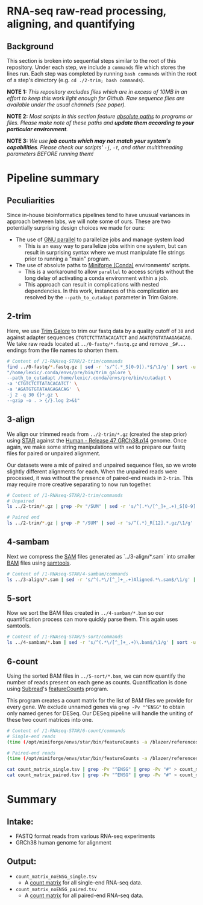 # RNA-seq raw-read processing, aligning, and quantifying
## Background
This section is broken into sequential steps similar to the root of this repository. Under each step, we include a `commands` file which stores the lines run. Each step was completed by running `bash commands` within the root of a step's directory (e.g. `cd ./2-trim; bash commands`).

**NOTE 1:** _This repository excludes files which are in excess of 10MB in an effort to keep this work light enough for Github. Raw sequence files are available under the usual channels (see paper)._

**NOTE 2:** _Most scripts in this section feature [absolute paths](https://www.redhat.com/en/blog/linux-path-absolute-relative) to programs or files. Please make note of these paths and **update them according to your particular environment**._

**NOTE 3:** _We use **job counts which may not match your system's capabilities**. Please check our scripts' `-j`, `-t`, and other multithreading parameters BEFORE running them!_

# Pipeline summary
## Peculiarities

Since in-house bioinformatics pipelines tend to have unusual variances in approach between labs, we will note some of ours. These are two potentially surprising design choices we made for ours:
- The use of [GNU parallel](https://en.wikipedia.org/wiki/GNU_parallel) to parallelize jobs and manage system load
    - This is an easy way to parallelize jobs within one system, but can result in surprising syntax where we must manipulate file strings prior to running a "main" program.
- The use of absolute paths to [Miniforge (Conda)](https://github.com/conda-forge/miniforge) environments' scripts.
    - This is a workaround to allow `parallel` to access scripts without the long delay of activating a conda environment within a job.
    - This approach can result in complications with nested dependencies. In this work, instances of this complication are resolved by the `--path_to_cutadapt` parameter in Trim Galore.

## 2-trim
Here, we use [Trim Galore](https://github.com/FelixKrueger/TrimGalore) to trim our fastq data by a quality cutoff of `30` and against adapter sequences `CTGTCTCTTATACACATCT` and `AGATGTGTATAAGAGACAG`.
We take raw reads located at `../0-fastq/*.fastq.gz` and remove `_S#...` endings from the file names to shorten them.

```bash
# Content of /1-RNAseq-STAR/2-trim/commands
find ../0-fastq/*.fastq.gz | sed -r 's/^(.*_S[0-9]).*$/\1/g' | sort -u | parallel -j 28 \
"/home/lexic/.conda/envs/pre/bin/trim_galore \
--path_to_cutadapt /home/lexic/.conda/envs/pre/bin/cutadapt \
-a 'CTGTCTCTTATACACATCT' \
-a 'AGATGTGTATAAGAGACAG'  \
-j 2 -q 30 {}*.gz \
--gzip -o . > {/}.log 2>&1"
```

## 3-align
We align our trimmed reads from `../2-trim/*.gz` (created the step prior) using [STAR](https://github.com/alexdobin/STAR) against the [Human - Release 47 GRCh38.p14](https://www.gencodegenes.org/human/) genome. Once again, we make some string manipulations with `sed` to prepare our fastq files for paired or unpaired alignment.

Our datasets were a mix of paired and unpaired sequence files, so we wrote slightly different alignments for each. When the unpaired reads were processed, it was without the presence of paired-end reads in `2-trim`. This may require more creative separating to now run together.

```bash
# Content of /1-RNAseq-STAR/2-trim/commands
# Unpaired
ls ../2-trim/*.gz | grep -Pv "/SUM" | sed -r 's/^(.*\/[^_]+_.+)_S[0-9].*gz$/\1/g' | sort -u | parallel --progress --joblog unpaired_parallel.log -j 4 "(time (/opt/miniforge/envs/star/bin/STAR --runThreadN 15 --genomeDir /blazer/references/grch38 --readFilesIn \$(ls -1 {}*.fq.gz | paste -sd ',' -) --outFileNamePrefix {/} --readFilesCommand zcat)) 2>&1 | tee {/.}.log"

# Paired end
ls ../2-trim/*.gz | grep -P "/SUM" | sed -r 's/^(.*)_R[12].*.gz/\1/g' | sort -u | parallel --progress --joblog single_parallel.log -j 4 "(time (/opt/miniforge/envs/star/bin/STAR --runThreadN 15 --genomeDir /blazer/references/grch38 --readFilesIn {}*.fq.gz --outFileNamePrefix {/} --readFilesCommand zcat)) 2>&1 | tee {/.}.log"
```

## 4-sambam
Next we compress the [SAM](https://en.wikipedia.org/wiki/SAM_(file_format)) files generated as `../3-align/*.sam` into smaller [BAM](https://en.wikipedia.org/wiki/Binary_Alignment_Map) files using [samtools](https://github.com/samtools/samtools).
```bash
# Content of /1-RNAseq-STAR/4-sambam/commands
ls ../3-align/*.sam | sed -r 's/^(.*\/[^_]+_.+)Aligned.*\.sam$/\1/g' | sort -u | parallel --progress --joblog parallel.log -j 50 "(time (/home/lexic/.conda/envs/samtools/bin/samtools view -S -b {}*.sam > {/}.bam)) 2>&1 | tee {/.}.log"
```

## 5-sort
Now we sort the BAM files created in `../4-sambam/*.bam` so our quantification process can more quickly parse them. This again uses samtools.

```bash
# Content of /1-RNAseq-STAR/5-sort/commands
ls ../4-sambam/*.bam | sed -r 's/^(.*\/[^_]+_.+)\.bam$/\1/g' | sort -u | parallel --progress --joblog parallel.log -j 8 "(time (/home/lexic/.conda/envs/samtools/bin/samtools sort -@ 7 -o {/}_sorted.bam {}.bam)) 2>&1 | tee {/.}.log"
```

## 6-count
Using the sorted BAM files in `../5-sort/*.bam`, we can now quantify the number of reads present on each gene as counts. Quantification is done using [Subread](https://subread.sourceforge.net/)'s [featureCounts](https://subread.sourceforge.net/featureCounts.html) program.

This program creates a count matrix for the list of BAM files we provide for every gene. We exclude unnamed genes via `grep -Pv "^ENSG"` to obtain only named genes for DESeq. Our DESeq pipeline will handle the uniting of these two count matrices into one.
```bash
# Content of /1-RNAseq-STAR/6-count/commands
# Single-end reads
(time (/opt/miniforge/envs/star/bin/featureCounts -a /blazer/references/grch38/gencode.v44.chr_patch_hapl_scaff.annotation.gtf -T 60 -o count_matrix_single.tsv $(ls ../5-sort/*.bam | grep -v "/SUM") -g 'gene_name')) 2>&1 | tee single_output.log

# Paired-end reads
(time (/opt/miniforge/envs/star/bin/featureCounts -a /blazer/references/grch38/gencode.v44.chr_patch_hapl_scaff.annotation.gtf -T 60 -o count_matrix_paired.tsv -p $(ls ../5-sort/*.bam | grep "/SUM") -g 'gene_name')) 2>&1 | tee paired_output.log

cat count_matrix_single.tsv | grep -Pv "^ENSG" | grep -Pv "#" > count_matrix_noENSG_single.tsv
cat count_matrix_paired.tsv | grep -Pv "^ENSG" | grep -Pv "#" > count_matrix_noENSG_paired.tsv
```
# Summary
## Intake:
- FASTQ format reads from various RNA-seq experiments
- GRCh38 human genome for alignment

## Output:
- `count_matrix_noENSG_single.tsv`
    - A [count matrix](https://www.bioconductor.org/packages/release/bioc/vignettes/DESeq2/inst/doc/DESeq2.html#count-matrix-input) for all single-end RNA-seq data.
- `count_matrix_noENSG_paired.tsv`
    - A [count matrix](https://www.bioconductor.org/packages/release/bioc/vignettes/DESeq2/inst/doc/DESeq2.html#count-matrix-input) for all paired-end RNA-seq data.